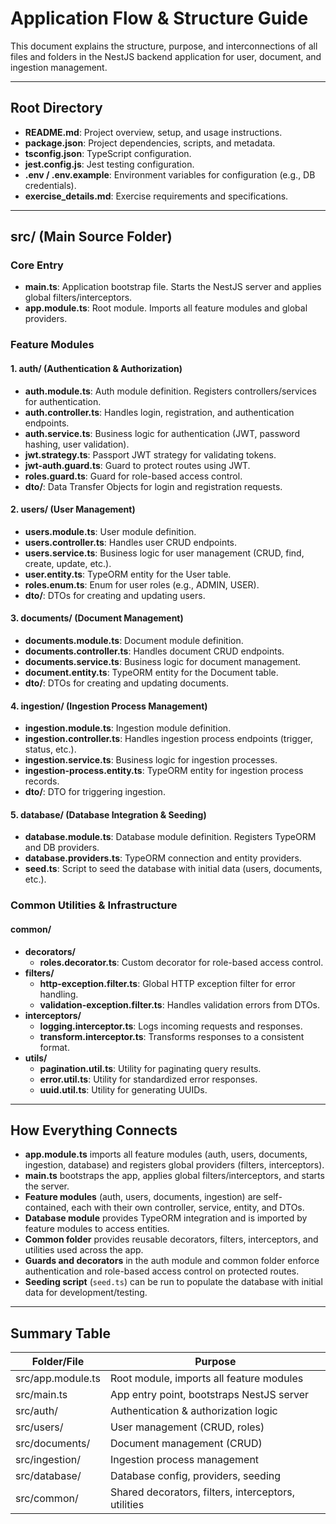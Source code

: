 # Application Flow & Structure Guide

This document explains the structure, purpose, and interconnections of all files and folders in the NestJS backend application for user, document, and ingestion management.

---

## Root Directory

- **README.md**: Project overview, setup, and usage instructions.
- **package.json**: Project dependencies, scripts, and metadata.
- **tsconfig.json**: TypeScript configuration.
- **jest.config.js**: Jest testing configuration.
- **.env / .env.example**: Environment variables for configuration (e.g., DB credentials).
- **exercise_details.md**: Exercise requirements and specifications.

---

## src/ (Main Source Folder)

### Core Entry

- **main.ts**: Application bootstrap file. Starts the NestJS server and applies global filters/interceptors.
- **app.module.ts**: Root module. Imports all feature modules and global providers.

### Feature Modules

#### 1. **auth/** (Authentication & Authorization)

- **auth.module.ts**: Auth module definition. Registers controllers/services for authentication.
- **auth.controller.ts**: Handles login, registration, and authentication endpoints.
- **auth.service.ts**: Business logic for authentication (JWT, password hashing, user validation).
- **jwt.strategy.ts**: Passport JWT strategy for validating tokens.
- **jwt-auth.guard.ts**: Guard to protect routes using JWT.
- **roles.guard.ts**: Guard for role-based access control.
- **dto/**: Data Transfer Objects for login and registration requests.

#### 2. **users/** (User Management)

- **users.module.ts**: User module definition.
- **users.controller.ts**: Handles user CRUD endpoints.
- **users.service.ts**: Business logic for user management (CRUD, find, create, update, etc.).
- **user.entity.ts**: TypeORM entity for the User table.
- **roles.enum.ts**: Enum for user roles (e.g., ADMIN, USER).
- **dto/**: DTOs for creating and updating users.

#### 3. **documents/** (Document Management)

- **documents.module.ts**: Document module definition.
- **documents.controller.ts**: Handles document CRUD endpoints.
- **documents.service.ts**: Business logic for document management.
- **document.entity.ts**: TypeORM entity for the Document table.
- **dto/**: DTOs for creating and updating documents.

#### 4. **ingestion/** (Ingestion Process Management)

- **ingestion.module.ts**: Ingestion module definition.
- **ingestion.controller.ts**: Handles ingestion process endpoints (trigger, status, etc.).
- **ingestion.service.ts**: Business logic for ingestion processes.
- **ingestion-process.entity.ts**: TypeORM entity for ingestion process records.
- **dto/**: DTO for triggering ingestion.

#### 5. **database/** (Database Integration & Seeding)

- **database.module.ts**: Database module definition. Registers TypeORM and DB providers.
- **database.providers.ts**: TypeORM connection and entity providers.
- **seed.ts**: Script to seed the database with initial data (users, documents, etc.).

### Common Utilities & Infrastructure

#### **common/**

- **decorators/**
  - **roles.decorator.ts**: Custom decorator for role-based access control.
- **filters/**
  - **http-exception.filter.ts**: Global HTTP exception filter for error handling.
  - **validation-exception.filter.ts**: Handles validation errors from DTOs.
- **interceptors/**
  - **logging.interceptor.ts**: Logs incoming requests and responses.
  - **transform.interceptor.ts**: Transforms responses to a consistent format.
- **utils/**
  - **pagination.util.ts**: Utility for paginating query results.
  - **error.util.ts**: Utility for standardized error responses.
  - **uuid.util.ts**: Utility for generating UUIDs.

---

## How Everything Connects

- **app.module.ts** imports all feature modules (auth, users, documents, ingestion, database) and registers global providers (filters, interceptors).
- **main.ts** bootstraps the app, applies global filters/interceptors, and starts the server.
- **Feature modules** (auth, users, documents, ingestion) are self-contained, each with their own controller, service, entity, and DTOs.
- **Database module** provides TypeORM integration and is imported by feature modules to access entities.
- **Common folder** provides reusable decorators, filters, interceptors, and utilities used across the app.
- **Guards and decorators** in the auth module and common folder enforce authentication and role-based access control on protected routes.
- **Seeding script** (`seed.ts`) can be run to populate the database with initial data for development/testing.

---

## Summary Table

| Folder/File       | Purpose                                             |
| ----------------- | --------------------------------------------------- |
| src/app.module.ts | Root module, imports all feature modules            |
| src/main.ts       | App entry point, bootstraps NestJS server           |
| src/auth/         | Authentication & authorization logic                |
| src/users/        | User management (CRUD, roles)                       |
| src/documents/    | Document management (CRUD)                          |
| src/ingestion/    | Ingestion process management                        |
| src/database/     | Database config, providers, seeding                 |
| src/common/       | Shared decorators, filters, interceptors, utilities |

